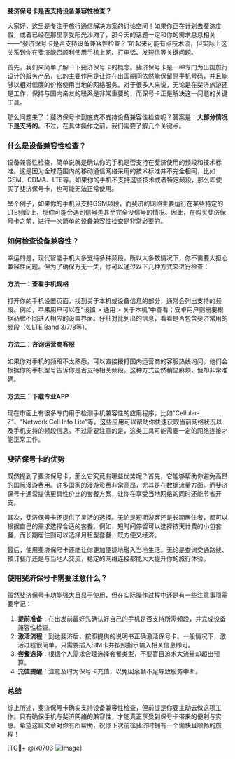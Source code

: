 **斐济保号卡是否支持设备兼容性检查？**

大家好，这里是专注于旅行通信解决方案的讨论空间！如果你正在计划去斐济度假，或者已经在那里享受阳光沙滩了，那今天的话题一定和你的需求息息相关——“斐济保号卡是否支持设备兼容性检查？”听起来可能有点技术流，但实际上这关系到你在斐济能否顺利使用手机上网、打电话、发短信等关键问题。

首先，我们来简单了解一下斐济保号卡的概念。斐济保号卡是一种专门为出国旅行设计的服务产品，它的主要作用是让你在出国期间依然能保留原手机号码，并且能够以相对低廉的价格使用当地的网络服务。对于很多人来说，无论是在斐济旅游还是工作，保持与国内亲友的联系是非常重要的，而保号卡正是解决这一问题的关键工具。

那么问题来了：斐济保号卡到底支不支持设备兼容性检查呢？答案是：**大部分情况下是支持的**。不过，在具体操作之前，我们需要了解几个关键点。

### 什么是设备兼容性检查？

设备兼容性检查，简单说就是确认你的手机是否支持在斐济使用的频段和技术标准。这是因为全球范围内的移动通信网络采用的技术标准并不完全相同，比如GSM、CDMA、LTE等。如果你的手机不支持这些技术或者特定频段，那么即使买了斐济保号卡，也可能无法正常使用。

举个例子，如果你的手机只支持GSM频段，而斐济的网络主要运行在某些特定的LTE频段上，那你可能会遇到信号差甚至完全没信号的情况。因此，在购买斐济保号卡之前，进行一次简单的设备兼容性检查是非常必要的。

### 如何检查设备兼容性？

幸运的是，现代智能手机大多支持多种频段，所以大多数情况下，你不需要太担心兼容性问题。但为了确保万无一失，你可以通过以下几种方式来进行检查：

#### 方法一：查看手机规格
打开你的手机设置页面，找到关于本机或设备信息的部分，通常会列出支持的频段。例如，苹果用户可以在“设置 > 通用 > 关于本机”中查看；安卓用户则需要根据品牌不同进入相应的设置界面。仔细对比列出的信息，看看是否包含斐济常用的频段（如LTE Band 3/7/8等）。

#### 方法二：咨询运营商客服
如果你对手机的频段不太熟悉，可以直接拨打国内运营商的客服热线询问。他们会根据你的手机型号告诉你是否支持相关频段。这种方式虽然稍显麻烦，但却非常准确。

#### 方法三：下载专业APP
现在市面上有很多专门用于检测手机兼容性的应用程序，比如“Cellular-Z”、“Network Cell Info Lite”等。这些应用可以帮助你快速获取当前网络状况以及手机支持的频段信息。不过需要注意的是，这类工具可能需要一定的网络连接才能正常工作。

### 斐济保号卡的优势

既然提到了斐济保号卡，那么它究竟有哪些优势呢？首先，它能够帮助你避免高昂的国际漫游费用。许多国家的漫游资费非常高昂，尤其是在数据流量方面。而斐济保号卡通常提供更具性价比的套餐方案，让你在享受当地网络的同时还能节省开支。

其次，斐济保号卡还提供了灵活的选择。无论是短期游客还是长期居住者，都可以根据自己的需求选择合适的套餐。例如，短时间停留可以选择按天计费的小包套餐，而长期居住则可以选择月租型套餐，既方便又经济。

最后，使用斐济保号卡还能让你更加便捷地融入当地生活。无论是查询交通路线、预订餐厅还是与当地人交流，稳定的网络连接都能大大提升你的旅行体验。

### 使用斐济保号卡需要注意什么？

虽然斐济保号卡功能强大且易于使用，但在实际操作过程中还是有一些注意事项需要牢记：

1. **提前准备**：在出发前最好先确认好自己的手机是否支持所需频段，并完成设备兼容性检查。
2. **激活流程**：到达斐济后，按照提供的说明书正确激活保号卡。一般情况下，激活过程很简单，只需要插入SIM卡并按照指示输入相关信息即可。
3. **套餐选择**：根据个人需求合理选择套餐类型，不要盲目追求大流量却超出预算。
4. **充值提醒**：注意及时为保号卡充值，以免因余额不足导致服务中断。

### 总结

综上所述，斐济保号卡确实支持设备兼容性检查，但前提是你要主动去做这项工作。只有确保手机与斐济网络的兼容性，才能真正享受到保号卡带来的便利与实惠。希望这篇文章对你有所帮助，祝你下次前往斐济时拥有一个愉快且顺畅的旅程！

[TG💪+ @jx0703 ![Image](https://github.com/user-attachments/assets/dbca1d08-cadb-493c-b0ec-ad6f7a83f270)]